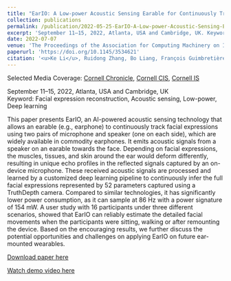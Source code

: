 ```yaml
---
title: "EarIO: A Low-power Acoustic Sensing Earable for Continuously Tracking Detailed Facial Movements"
collection: publications
permalink: /publication/2022-05-25-EarIO-A-Low-power-Acoustic-Sensing-Earable-for-Continuously-Tracking-Detailed-Facial-Movements
excerpt: 'September 11–15, 2022, Atlanta, USA and Cambridge, UK. Keyword: Facial expression reconstruction, Acoustic sensing, Low-power, Deep learning'
date: 2022-07-07
venue: 'The Proceedings of the Association for Computing Machinery on Interactive, Mobile, Wearable and Ubiquitous Technologies (IMWUT)/UbiComp'
paperurl: 'https://doi.org/10.1145/3534621'
citation: '<u>Ke Li</u>, Ruidong Zhang, Bo Liang, François Guimbretière and Cheng Zhang. 2022. EarIO: A Low-power Acoustic Sensing Earable for Continuously Tracking Detailed Facial Movements. <i>The Proceedings of the Association for Computing Machinery on Interactive, Mobile, Wearable and Ubiquitous Technologies (IMWUT)/UbiComp</i>, Volume 6, Issue 2, Article 62 (July 2022), 24 pages.'
---
```

Selected Media Coverage: [Cornell Chronicle](https://news.cornell.edu/stories/2022/07/earable-uses-sonar-reconstruct-facial-expressions), [Cornell CIS](https://prod.cis.cornell.edu/earable-uses-sonar-reconstruct-facial-expressions), [Cornell IS](https://infosci.cornell.edu/information/news/newsitem1266/earable-uses-sonar-reconstruct-facial-expressions)

September 11–15, 2022, Atlanta, USA and Cambridge, UK  
Keyword: Facial expression reconstruction, Acoustic sensing, Low-power, Deep learning

This paper presents EarIO, an AI-powered acoustic sensing technology that allows an earable (e.g., earphone) to continuously track facial expressions using two pairs of microphone and speaker (one on each side), which are widely available in commodity earphones. It emits acoustic signals from a speaker on an earable towards the face. Depending on facial expressions, the muscles, tissues, and skin around the ear would deform differently, resulting in unique echo profiles in the reflected signals captured by an on-device microphone. These received acoustic signals are processed and learned by a customized deep learning pipeline to continuously infer the full facial expressions represented by 52 parameters captured using a TruthDepth camera. Compared to similar technologies, it has significantly lower power consumption, as it can sample at 86 Hz with a power signature of 154 mW. A user study with 16 participants under three different scenarios, showed that EarIO can reliably estimate the detailed facial movements when the participants were sitting, walking or after remounting the device. Based on the encouraging results, we further discuss the potential opportunities and challenges on applying EarIO on future ear-mounted wearables.

[Download paper here](https://doi.org/10.1145/3534621)

[Watch demo video here](https://youtu.be/vy7uCH-PpaE)

<!--Recommended citation: <u>Ke Li</u>, Ruidong Zhang, Bo Liang, François Guimbretière and Cheng Zhang. 2022. EarIO: A Low-power Acoustic Sensing Earable for Continuously Tracking Detailed Facial Movements. <i>The Proceedings of the Association for Computing Machinery on Interactive, Mobile, Wearable and Ubiquitous Technologies (IMWUT)/UbiComp ’22</i>, Vol. 6, No. 2, Article 62 (June 2022), 24 pages.-->
